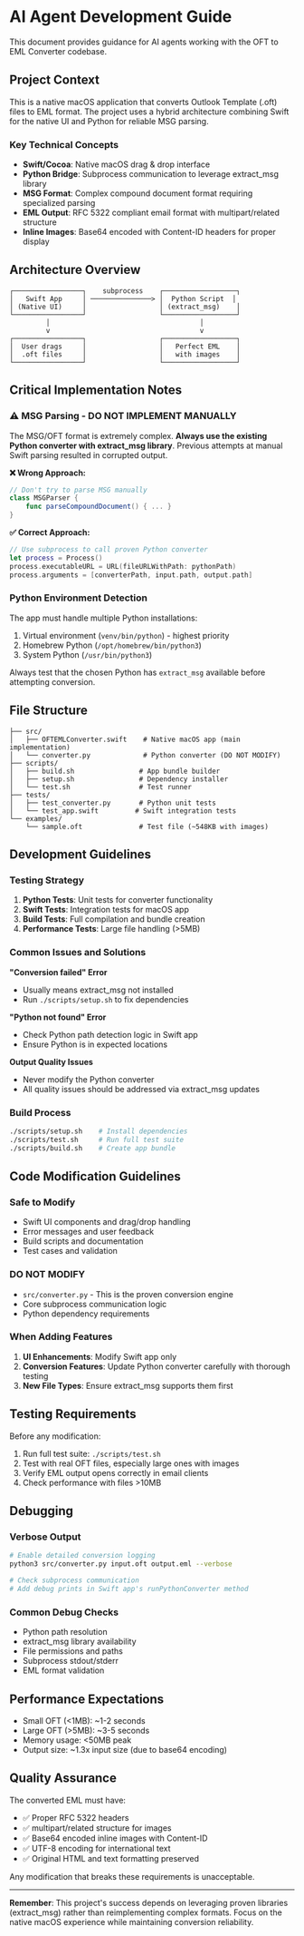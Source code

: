 # AI Agent Development Guide

This document provides guidance for AI agents working with the OFT to EML Converter codebase.

## Project Context

This is a native macOS application that converts Outlook Template (.oft) files to EML format. The project uses a hybrid architecture combining Swift for the native UI and Python for reliable MSG parsing.

### Key Technical Concepts

- **Swift/Cocoa**: Native macOS drag & drop interface
- **Python Bridge**: Subprocess communication to leverage extract_msg library
- **MSG Format**: Complex compound document format requiring specialized parsing
- **EML Output**: RFC 5322 compliant email format with multipart/related structure
- **Inline Images**: Base64 encoded with Content-ID headers for proper display

## Architecture Overview

```
┌─────────────────┐    subprocess    ┌──────────────────┐
│   Swift App     │ ───────────────> │  Python Script  │
│ (Native UI)     │                  │ (extract_msg)    │
└─────────────────┘                  └──────────────────┘
         │                                     │
         v                                     v
┌─────────────────┐                  ┌──────────────────┐
│  User drags     │                  │   Perfect EML    │
│  .oft files     │                  │   with images    │
└─────────────────┘                  └──────────────────┘
```

## Critical Implementation Notes

### ⚠️ MSG Parsing - DO NOT IMPLEMENT MANUALLY
The MSG/OFT format is extremely complex. **Always use the existing Python converter with extract_msg library**. Previous attempts at manual Swift parsing resulted in corrupted output.

**❌ Wrong Approach:**
```swift
// Don't try to parse MSG manually
class MSGParser {
    func parseCompoundDocument() { ... }
}
```

**✅ Correct Approach:**
```swift
// Use subprocess to call proven Python converter
let process = Process()
process.executableURL = URL(fileURLWithPath: pythonPath)
process.arguments = [converterPath, input.path, output.path]
```

### Python Environment Detection

The app must handle multiple Python installations:
1. Virtual environment (`venv/bin/python`) - highest priority
2. Homebrew Python (`/opt/homebrew/bin/python3`)
3. System Python (`/usr/bin/python3`)

Always test that the chosen Python has `extract_msg` available before attempting conversion.

## File Structure

```
├── src/
│   ├── OFTEMLConverter.swift    # Native macOS app (main implementation)
│   └── converter.py             # Python converter (DO NOT MODIFY)
├── scripts/
│   ├── build.sh                # App bundle builder
│   ├── setup.sh                # Dependency installer
│   └── test.sh                 # Test runner
├── tests/
│   ├── test_converter.py       # Python unit tests
│   └── test_app.swift         # Swift integration tests
└── examples/
    └── sample.oft              # Test file (~548KB with images)
```

## Development Guidelines

### Testing Strategy
1. **Python Tests**: Unit tests for converter functionality
2. **Swift Tests**: Integration tests for macOS app
3. **Build Tests**: Full compilation and bundle creation
4. **Performance Tests**: Large file handling (>5MB)

### Common Issues and Solutions

**"Conversion failed" Error**
- Usually means extract_msg not installed
- Run `./scripts/setup.sh` to fix dependencies

**"Python not found" Error**
- Check Python path detection logic in Swift app
- Ensure Python is in expected locations

**Output Quality Issues**
- Never modify the Python converter
- All quality issues should be addressed via extract_msg updates

### Build Process

```bash
./scripts/setup.sh    # Install dependencies
./scripts/test.sh     # Run full test suite
./scripts/build.sh    # Create app bundle
```

## Code Modification Guidelines

### Safe to Modify
- Swift UI components and drag/drop handling
- Error messages and user feedback
- Build scripts and documentation
- Test cases and validation

### DO NOT MODIFY
- `src/converter.py` - This is the proven conversion engine
- Core subprocess communication logic
- Python dependency requirements

### When Adding Features

1. **UI Enhancements**: Modify Swift app only
2. **Conversion Features**: Update Python converter carefully with thorough testing
3. **New File Types**: Ensure extract_msg supports them first

## Testing Requirements

Before any modification:
1. Run full test suite: `./scripts/test.sh`
2. Test with real OFT files, especially large ones with images
3. Verify EML output opens correctly in email clients
4. Check performance with files >10MB

## Debugging

### Verbose Output
```bash
# Enable detailed conversion logging
python3 src/converter.py input.oft output.eml --verbose

# Check subprocess communication
# Add debug prints in Swift app's runPythonConverter method
```

### Common Debug Checks
- Python path resolution
- extract_msg library availability
- File permissions and paths
- Subprocess stdout/stderr
- EML format validation

## Performance Expectations

- Small OFT (<1MB): ~1-2 seconds
- Large OFT (>5MB): ~3-5 seconds  
- Memory usage: <50MB peak
- Output size: ~1.3x input size (due to base64 encoding)

## Quality Assurance

The converted EML must have:
- ✅ Proper RFC 5322 headers
- ✅ multipart/related structure for images
- ✅ Base64 encoded inline images with Content-ID
- ✅ UTF-8 encoding for international text
- ✅ Original HTML and text formatting preserved

Any modification that breaks these requirements is unacceptable.

---

**Remember**: This project's success depends on leveraging proven libraries (extract_msg) rather than reimplementing complex formats. Focus on the native macOS experience while maintaining conversion reliability.